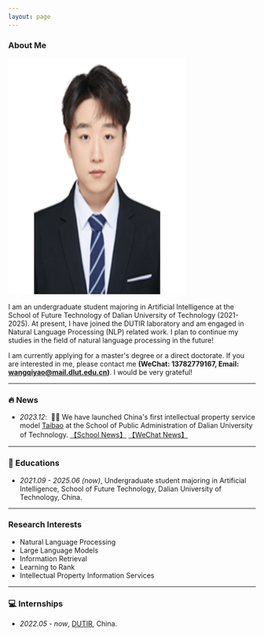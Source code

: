 ```yaml
---
layout: page
---
```


### About Me

<img src="wqy.png" class="floatpic" width="360" height="480">

I am an undergraduate student majoring in Artificial Intelligence at the School of Future Technology of Dalian University of Technology (2021-2025). At present, I have joined the DUTIR laboratory and am engaged in Natural Language Processing (NLP) related work. I plan to continue my studies in the field of natural language processing in the future!

I am currently applying for a master's degree or a direct doctorate. If you are interested in me, please contact me <strong><span>(WeChat: 13782779167, Email: wangqiyao@mail.dlut.edu.cn)</span></strong>. I would be very grateful!

---

### 🔥 News
- *2023.12*: &nbsp;🎉🎉 We have launched China's first intellectual property service model <a href="https://taibao-ip.help">Taibao</a> at the School of Public Administration of Dalian University of Technology. [【School News】](https://spap.dlut.edu.cn/info/1123/4095.htm) [【WeChat News】](https://mp.weixin.qq.com/s/zmPpAWnxxIC0g1trD3sCrQ)

---

### 📖 Educations
- *2021.09 - 2025.06 (now)*, Undergraduate student majoring in Artificial Intelligence, School of Future Technology, Dalian University of Technology, China. 

---

### Research Interests

- Natural Language Processing
- Large Language Models
- Information Retrieval
- Learning to Rank
- Intellectual Property Information Services

---

### 💻 Internships
- *2022.05 - now*, [DUTIR](https://ir.dlut.edu.cn/), China.

